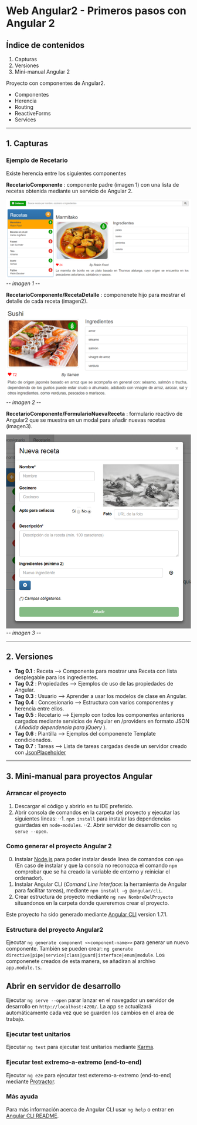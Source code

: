 # Web Angular2 - Primeros pasos con Angular 2

## Índice de contenidos

1. Capturas
2. Versiones
3. Mini-manual Angular 2

Proyecto con componentes de Angular2.

* Componentes
* Herencia
* Routing
* ReactiveForms
* Services

------

## 1. Capturas

### Ejemplo de Recetario

Existe herencia entre los siguientes componentes

**RecetarioComponente** : componente padre (imagen 1) con una lista de recetas obtenida mediante un servicio de Angular 2.

![RecetarioComponent](https://github.com/Aingeru72/Angular2-PrimerosPasos/blob/master/capturas/captura-recetario.png)
-- *imagen 1* --

**RecetarioComponente/RecetaDetalle** : componenete hijo para mostrar el detalle de cada receta (imagen2).

![RecetaDetalle](https://github.com/Aingeru72/Angular2-PrimerosPasos/blob/master/capturas/captura-recetaDetalle.png)
-- *imagen 2* --

**RecetarioComponente/FormularioNuevaReceta** : formulario reactivo de Angular2 que se muestra en un modal para añadir nuevas recetas (imagen3).

![FormularioNuevaReceta](https://github.com/Aingeru72/Angular2-PrimerosPasos/blob/master/capturas/captura-formularioNuevaReceta.png)
-- *imagen 3* --

------

## 2. Versiones

* **Tag 0.1** : Receta --> Componente para mostrar una Receta con lista desplegable para los ingredientes.
* **Tag 0.2** : Propiedades --> Ejemplos de uso de las propiedades de Angular.
* **Tag 0.3** : Usuario --> Aprender a usar los modelos de clase en Angular.
* **Tag 0.4** : Concesionario --> Estructura con varios componentes y herencia entre ellos.
* **Tag 0.5** : Recetario --> Ejemplo con todos los componentes anteriores cargados mediante servicios de Angular en /providers en formato JSON ( *Añadida dependencia para jQuery* ).
* **Tag 0.6** : Plantilla --> Ejemplos del componenete Template condicionados.
* **Tag 0.7** : Tareas --> Lista de tareas cargadas desde un servidor creado con [JsonPlaceholder](https://jsonplaceholder.typicode.com/)

------

## 3. Mini-manual para proyectos Angular

### Arrancar el proyecto

1. Descargar el código y abrirlo en tu IDE preferido.
2. Abrir consola de comandos en la carpeta del proyecto y ejecutar las siguientes lineas:
    ⋅⋅1. `npm install` para instalar las dependencias guardadas en `node-modules`.
    ⋅⋅2. Abrir servidor de desarrollo con `ng serve --open`.

### Como generar el proyecto Angular 2

0. Instalar [Node.js](https://nodejs.org/es/) para poder instalar desde linea de comandos con `npm` (En caso de instalar y que la consola no reconozca el comando `npm` comprobar que se ha creado la variable de entorno y reiniciar el ordenador).
1. Instalar Angular CLI (*Comand Line Interface*:  la herramienta de Angular para facilitar tareas), mediante `npm install -g @angular/cli`.
2. Crear estructura de proyecto mediante `ng new NombreDelProyecto` situandonos en la carpeta donde quereremos crear el proyecto.

Este proyecto ha sido generado mediante [Angular CLI](https://github.com/angular/angular-cli) version 1.7.1.

### Estructura del proyecto Angular2

Ejecutar `ng generate component <<component-name>>` para generar un nuevo componente. También se pueden crear: `ng generate directive|pipe|service|class|guard|interface|enum|module`. Los componenete creados de esta manera, se añadiran al archivo `app.module.ts`.

## Abrir en servidor de desarrollo

Ejecutar `ng serve --open` parar lanzar en el navegador un servidor de desarrollo en `http://localhost:4200/`. La app se actualizará automáticamente cada vez que se guarden los cambios en el area de trabajo.

### Ejecutar test unitarios

Ejecutar `ng test` para ejecutar test unitarios mediante [Karma](https://karma-runner.github.io).

### Ejecutar test extremo-a-extremo (end-to-end)

Ejecutar `ng e2e` para ejecutar test exteremo-a-extremo (end-to-end) mediante [Protractor](http://www.protractortest.org/).

### Más ayuda

Para más información acerca de Angular CLI usar `ng help` o entrar en [Angular CLI README](https://github.com/angular/angular-cli/blob/master/README.md).
